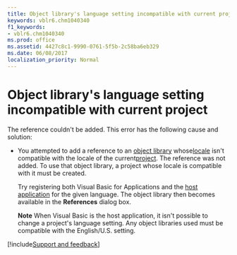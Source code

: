 ```yaml
---
title: Object library's language setting incompatible with current project
keywords: vblr6.chm1040340
f1_keywords:
- vblr6.chm1040340
ms.prod: office
ms.assetid: 4427c8c1-9990-0761-5f5b-2c58ba6eb329
ms.date: 06/08/2017
localization_priority: Normal
---
```



# Object library's language setting incompatible with current project

The reference couldn't be added. This error has the following cause and solution:



- You attempted to add a reference to an [object library](../../Glossary/vbe-glossary.md#object-library) whose[locale](../../Glossary/vbe-glossary.md#locale) isn't compatible with the locale of the current[project](../../Glossary/vbe-glossary.md#project). The reference was not added. To use that object library, a project whose locale is compatible with it must be created.
    
    Try registering both Visual Basic for Applications and the [host application](../../Glossary/vbe-glossary.md#host-application) for the given language. The object library then becomes available in the **References** dialog box.
    
   **Note**  When Visual Basic is the host application, it isn't possible to change a project's language setting. Any object libraries used must be compatible with the English/U.S. setting.

[!include[Support and feedback](~/includes/feedback-boilerplate.md)]